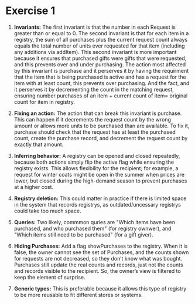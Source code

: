 # Exercise 1
1. **Invariants:** The first invariant is that the number in each Request is greater than or equal to 0. The second invariant is that for each item in a registry, the sum of all purchases plus the current request count always equals the total number of units ever requested for that item (including any additions via addItem). This second invariant is more important because it ensures that purchased gifts were gifts that were requested, and this prevents over and under purchasing. The action most affected by this invariant is purchase and it perserves it by having the requirment that the item that is being purchased is active and has a request for the item with at least count, this prevents over purchasing. And the fact, and it perserves it by decrementing the count in the matching request, ensuring number purchases of an item + current count of item= original count for item in registry.

2. **Fixing an action:** The action that can break this invariant is purchase. This can happen if it decrements the request count by the wrong amount or allows more units to be purchased than are available. To fix it, purchase should check that the request has at least the purchased count, create the purchase record, and decrement the request count by exactly that amount.

3. **Inferring behavior:** A registry can be opened and closed repeatedly, because both actions simply flip the active flag while ensuring the registry exists. This allows flexibility for the recipient; for example, a request for winter coats might be open in the summer when prices are lower, but closed during the high-demand season to prevent purchases at a higher cost.

4. **Registry deletion:** This could matter in practice if there is limited space in the system that records registrys, as outdated/uncessary registrys could take too much space.

5. **Queries:** Two likely, commmon quries are "Which items have been purchased, and who purchased them" (for registry ownwer), and "Which items still need to be purchased" (for a gift giver).

6. **Hiding Purchases:** Add a flag showPurchases to the registry. When it is false, the owner cannot see the set of Purchases, and the counts shown for requests are not decreased, so they don’t know what was bought. Purchases still update the real counts and records, just not the counts and records visible to the recipient. So, the owner’s view is filtered to keep the element of surprise.

7. **Generic types:** This is preferable because it allows this type of registry to be more reusable to fit different stores or systems.

